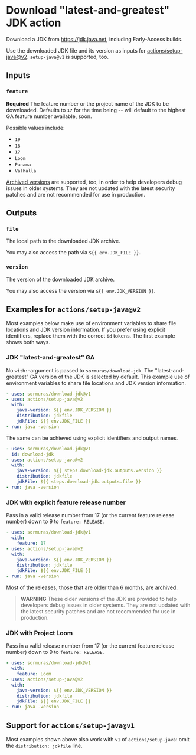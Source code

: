 # Download "latest-and-greatest" JDK action

Download a JDK from https://jdk.java.net, including Early-Access builds.

Use the downloaded JDK file and its version as inputs for [actions/setup-java@v2](https://github.com/actions/setup-java).
`setup-java@v1` is supported, too.

## Inputs

### `feature`

**Required** The feature number or the project name of the JDK to be downloaded.
Defaults to **`17`** for the time being -- will default to the highest GA feature number available, soon.

Possible values include:
- `19`
- `18`
- **`17`**
- `Loom`
- `Panama`
- `Valhalla`

[Archived versions](https://jdk.java.net/archive) are supported, too, in order to help developers debug issues in older systems.
They are not updated with the latest security patches and are not recommended for use in production.

## Outputs

### `file`

The local path to the downloaded JDK archive.

You may also access the path via `${{ env.JDK_FILE }}`.

### `version`

The version of the downloaded JDK archive.

You may also access the version via `${{ env.JDK_VERSION }}`.

## Examples for `actions/setup-java@v2`

Most examples below make use of environment variables to share file locations and JDK version information.
If you prefer using explicit identifiers, replace them with the correct `id` tokens.
The first example shows both ways.

### JDK "latest-and-greatest" GA

No `with:`-argument is passed to `sormuras/download-jdk`.
The "latest-and-greatest" GA version of the JDK is selected by default.
This example use of environment variables to share file locations and JDK version information.

```yaml
- uses: sormuras/download-jdk@v1
- uses: actions/setup-java@v2
  with:
    java-version: ${{ env.JDK_VERSION }}
    distribution: jdkfile
    jdkFile: ${{ env.JDK_FILE }}
- run: java -version
```

The same can be achieved using explicit identifiers and output names.

```yaml
- uses: sormuras/download-jdk@v1
  id: download-jdk
- uses: actions/setup-java@v2
  with:
    java-version: ${{ steps.download-jdk.outputs.version }}
    distribution: jdkfile
    jdkFile: ${{ steps.download-jdk.outputs.file }}
- run: java -version
```

### JDK with explicit feature release number

Pass in a valid release number from 17 (or the current feature release number) down to 9 to `feature: RELEASE`.

```yaml
- uses: sormuras/download-jdk@v1
  with:
    feature: 17
- uses: actions/setup-java@v2
  with:
    java-version: ${{ env.JDK_VERSION }}
    distribution: jdkfile
    jdkFile: ${{ env.JDK_FILE }}
- run: java -version
```

Most of the releases, those that are older than 6 months, are [archived](https://jdk.java.net/archive).

> **WARNING** These older versions of the JDK are provided to help developers debug issues in older systems.
> They are not updated with the latest security patches and are not recommended for use in production.

### JDK with Project Loom

Pass in a valid release number from 17 (or the current feature release number) down to 9 to `feature: RELEASE`.


```yaml
- uses: sormuras/download-jdk@v1
  with:
    feature: Loom
- uses: actions/setup-java@v2
  with:
    java-version: ${{ env.JDK_VERSION }}
    distribution: jdkfile
    jdkFile: ${{ env.JDK_FILE }}
- run: java -version
```

## Support for `actions/setup-java@v1`

Most examples shown above also work with `v1` of `actions/setup-java`:
omit the `distribution: jdkfile` line.
